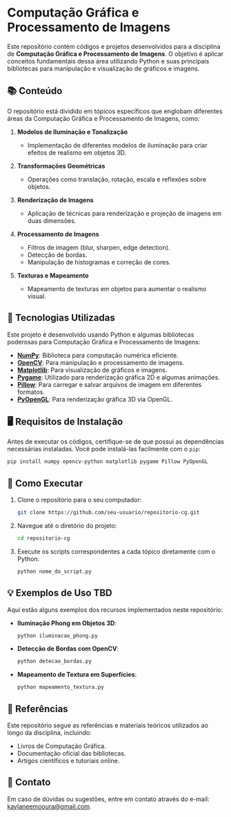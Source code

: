 
# Computação Gráfica e Processamento de Imagens

Este repositório contém códigos e projetos desenvolvidos para a disciplina de **Computação Gráfica e Processamento de Imagens**. O objetivo é aplicar conceitos fundamentais dessa área utilizando Python e suas principais bibliotecas para manipulação e visualização de gráficos e imagens.

## 📚 **Conteúdo**

O repositório está dividido em tópicos específicos que englobam diferentes áreas da Computação Gráfica e Processamento de Imagens, como:

1. **Modelos de Iluminação e Tonalização**
   - Implementação de diferentes modelos de iluminação para criar efeitos de realismo em objetos 3D.
   
2. **Transformações Geométricas**
   - Operações como translação, rotação, escala e reflexões sobre objetos.

3. **Renderização de Imagens**
   - Aplicação de técnicas para renderização e projeção de imagens em duas dimensões.

4. **Processamento de Imagens**
   - Filtros de imagem (blur, sharpen, edge detection).
   - Detecção de bordas.
   - Manipulação de histogramas e correção de cores.

5. **Texturas e Mapeamento**
   - Mapeamento de texturas em objetos para aumentar o realismo visual.

## 🔧 **Tecnologias Utilizadas**

Este projeto é desenvolvido usando Python e algumas bibliotecas poderosas para Computação Gráfica e Processamento de Imagens:

- **[NumPy](https://numpy.org/)**: Biblioteca para computação numérica eficiente.
- **[OpenCV](https://opencv.org/)**: Para manipulação e processamento de imagens.
- **[Matplotlib](https://matplotlib.org/)**: Para visualização de gráficos e imagens.
- **[Pygame](https://www.pygame.org/)**: Utilizado para renderização gráfica 2D e algumas animações.
- **[Pillow](https://python-pillow.org/)**: Para carregar e salvar arquivos de imagem em diferentes formatos.
- **[PyOpenGL](http://pyopengl.sourceforge.net/)**: Para renderização gráfica 3D via OpenGL.

## 🖥️ **Requisitos de Instalação**

Antes de executar os códigos, certifique-se de que possui as dependências necessárias instaladas. Você pode instalá-las facilmente com o `pip`:

```bash
pip install numpy opencv-python matplotlib pygame Pillow PyOpenGL
```

## 🚀 **Como Executar**

1. Clone o repositório para o seu computador:
   ```bash
   git clone https://github.com/seu-usuario/repositorio-cg.git
   ```

2. Navegue até o diretório do projeto:
   ```bash
   cd repositorio-cg
   ```

3. Execute os scripts correspondentes a cada tópico diretamente com o Python:
   ```bash
   python nome_do_script.py
   ```

## 💡 **Exemplos de Uso TBD**

Aqui estão alguns exemplos dos recursos implementados neste repositório:

- **Iluminação Phong em Objetos 3D**:
   ```bash
   python iluminacao_phong.py
   ```

- **Detecção de Bordas com OpenCV**:
   ```bash
   python detecao_bordas.py
   ```

- **Mapeamento de Textura em Superfícies**:
   ```bash
   python mapeamento_textura.py
   ```

## 📄 **Referências**

Este repositório segue as referências e materiais teóricos utilizados ao longo da disciplina, incluindo:

- Livros de Computação Gráfica.
- Documentação oficial das bibliotecas.
- Artigos científicos e tutoriais online.

## 📧 **Contato**

Em caso de dúvidas ou sugestões, entre em contato através do e-mail: [kaylaneemooura@gmail.com](mailto:kaylaneemooura@gmail.com).

